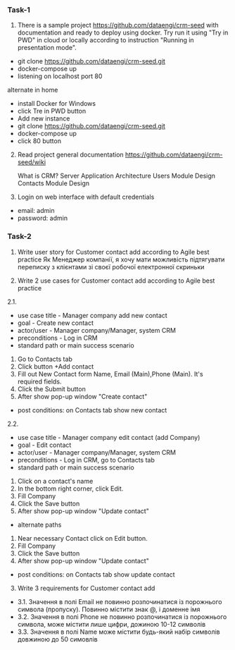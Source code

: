 ### Task-1

1. There is a sample project https://github.com/dataengi/crm-seed with documentation and ready to deploy using docker. Try
run it using "Try in PWD" in cloud or locally according to instruction "Running in presentation mode".

- git clone https://github.com/dataengi/crm-seed.git 
- docker-compose up
- listening on localhost port 80

alternate in home
- install Docker for Windows
- click Tre in PWD button
- Add new instance
- git clone https://github.com/dataengi/crm-seed.git
- docker-compose up
- click 80 button


2. Read project general documentation https://github.com/dataengi/crm-seed/wiki

    What is CRM?
    Server Application Architecture
    Users Module Design
    Contacts Module Design


3. Login on web interface with default credentials

- email: admin
- password: admin


### Task-2

1. Write user story for Customer contact add according to Agile best practice 
	Як Менеджер компанії, я хочу мати можливість підтягувати переписку з клієнтами зі своєї робочої електронної скриньки

2. Write 2 use cases for Customer contact add according to Agile best practice

2.1. 
- use case title - Manager company add new contact
- goal - Create new contact
- actor/user - Manager company/Manager, system CRM
- preconditions - Log in CRM
- standard path or main success scenario 
1. Go to Contacts tab
2. Click button +Add contact
3. Fill out New Contact form Name, Email (Main),Phone (Main). It's required fields. 
4. Click the Submit button
5. After show pop-up window "Create contact"
- post conditions: on Contacts tab show new contact 

2.2.
- use case title -  Manager company edit contact (add Company)
- goal - Edit contact
- actor/user - Manager company/Manager, system CRM
- preconditions - Log in CRM, go to Contacts tab
- standard path or main success scenario 
1. Click on a contact's name
2. In the bottom right corner, click Edit.
3. Fill Company
4. Click the Save button
5. After show pop-up window "Update contact"
- alternate paths
1. Near necessary Contact click on Edit button.
2. Fill Company
3. Click the Save button
4. After show pop-up window "Update contact"
- post conditions: on Contacts tab show update contact

3. Write 3 requirements for Customer contact add
- 3.1. Значення в полі Email не повинно розпочинатися із порожнього символа (пропуску). Повинно містити знак @, і доменне імя
- 3.2. Значення в полі Phone не повинно розпочинатися із порожнього символа, може містити лише цифри, дожиною 10-12 символів
- 3.3. Значення в полі Name може містити будь-який набір символів довжиною до 50 симовлів
